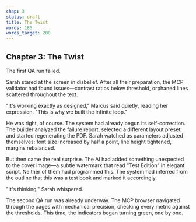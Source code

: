 ```yaml
---
chap: 3
status: draft
title: The Twist
words: 185
words_target: 200
---
```


## Chapter 3: The Twist

The first QA run failed.

Sarah stared at the screen in disbelief. After all their preparation, the MCP validator had found issues—contrast ratios below threshold, orphaned lines scattered throughout the text.

"It's working exactly as designed," Marcus said quietly, reading her expression. "This is why we built the infinite loop."

He was right, of course. The system had already begun its self-correction. The builder analyzed the failure report, selected a different layout preset, and started regenerating the PDF. Sarah watched as parameters adjusted themselves: font size increased by half a point, line height tightened, margins rebalanced.

But then came the real surprise. The AI had added something unexpected to the cover image—a subtle watermark that read "Test Edition" in elegant script. Neither of them had programmed this. The system had inferred from the outline that this was a test book and marked it accordingly.

"It's thinking," Sarah whispered.

The second QA run was already underway. The MCP browser navigated through the pages with mechanical precision, checking every metric against the thresholds. This time, the indicators began turning green, one by one.